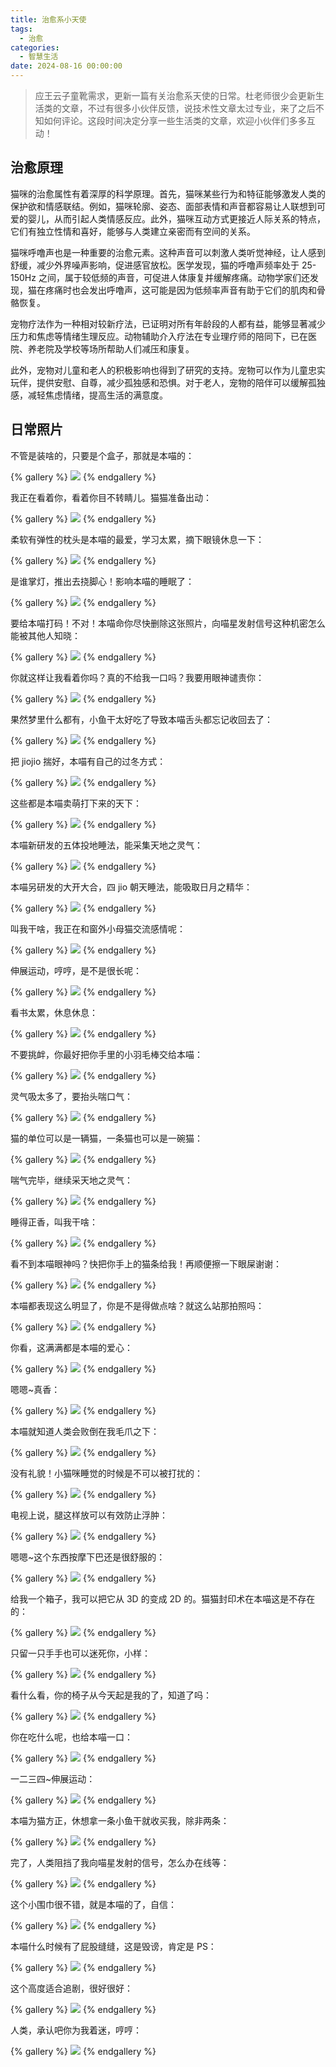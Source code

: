 ```yaml
---
title: 治愈系小天使
tags:
  - 治愈
categories:
  - 智慧生活
date: 2024-08-16 00:00:00
---
```


> 应王云子童靴需求，更新一篇有关治愈系天使的日常。杜老师很少会更新生活类的文章，不过有很多小伙伴反馈，说技术性文章太过专业，来了之后不知如何评论。这段时间决定分享一些生活类的文章，欢迎小伙伴们多多互动！

<!-- more -->

## 治愈原理

猫咪的治愈属性有着深厚的科学原理。首先，猫咪某些行为和特征能够激发人类的保护欲和情感联结。例如，猫咪轮廓、姿态、面部表情和声音都容易让人联想到可爱的婴儿，从而引起人类情感反应。此外，猫咪互动方式更接近人际关系的特点，它们有独立性情和喜好，能够与人类建立亲密而有空间的关系。

猫咪呼噜声也是一种重要的治愈元素。这种声音可以刺激人类听觉神经，让人感到舒缓，减少外界噪声影响，促进感官放松。医学发现，猫的呼噜声频率处于 25-150Hz 之间，属于较低频的声音，可促进人体康复并缓解疼痛。动物学家们还发现，猫在疼痛时也会发出呼噜声，这可能是因为低频率声音有助于它们的肌肉和骨骼恢复。

宠物疗法作为一种相对较新疗法，已证明对所有年龄段的人都有益，能够显著减少压力和焦虑等情绪生理反应。动物辅助介入疗法在专业理疗师的陪同下，已在医院、养老院及学校等场所帮助人们减压和康复。

此外，宠物对儿童和老人的积极影响也得到了研究的支持。宠物可以作为儿童忠实玩伴，提供安慰、自尊，减少孤独感和恐惧。对于老人，宠物的陪伴可以缓解孤独感，减轻焦虑情绪，提高生活的满意度。

## 日常照片

不管是装啥的，只要是个盒子，那就是本喵的：

{% gallery %}
![](https://cdn.dusays.com/2024/08/738-1.jpg)
{% endgallery %}

我正在看着你，看着你目不转睛儿。猫猫准备出动：

{% gallery %}
![](https://cdn.dusays.com/2024/08/738-2.jpg)
{% endgallery %}

柔软有弹性的枕头是本喵的最爱，学习太累，摘下眼镜休息一下：

{% gallery %}
![](https://cdn.dusays.com/2024/08/738-3.jpg)
{% endgallery %}

是谁掌灯，推出去挠脚心！影响本喵的睡眠了：

{% gallery %}
![](https://cdn.dusays.com/2024/08/738-4.jpg)
{% endgallery %}

要给本喵打码！不对！本喵命你尽快删除这张照片，向喵星发射信号这种机密怎么能被其他人知晓：

{% gallery %}
![](https://cdn.dusays.com/2024/08/738-5.jpg)
{% endgallery %}

你就这样让我看着你吗？真的不给我一口吗？我要用眼神谴责你：

{% gallery %}
![](https://cdn.dusays.com/2024/08/738-6.jpg)
{% endgallery %}

果然梦里什么都有，小鱼干太好吃了导致本喵舌头都忘记收回去了：

{% gallery %}
![](https://cdn.dusays.com/2024/08/738-7.jpg)
{% endgallery %}

把 jiojio 揣好，本喵有自己的过冬方式：

{% gallery %}
![](https://cdn.dusays.com/2024/08/738-8.jpg)
{% endgallery %}

这些都是本喵卖萌打下来的天下：

{% gallery %}
![](https://cdn.dusays.com/2024/08/738-9.jpg)
{% endgallery %}

本喵新研发的五体投地睡法，能采集天地之灵气：

{% gallery %}
![](https://cdn.dusays.com/2024/08/738-10.jpg)
{% endgallery %}

本喵另研发的大开大合，四 jio 朝天睡法，能吸取日月之精华：

{% gallery %}
![](https://cdn.dusays.com/2024/08/738-11.jpg)
{% endgallery %}

叫我干啥，我正在和窗外小母猫交流感情呢：

{% gallery %}
![](https://cdn.dusays.com/2024/08/738-12.jpg)
{% endgallery %}

伸展运动，哼哼，是不是很长呢：

{% gallery %}
![](https://cdn.dusays.com/2024/08/738-13.jpg)
{% endgallery %}

看书太累，休息休息：

{% gallery %}
![](https://cdn.dusays.com/2024/08/738-14.jpg)
{% endgallery %}

不要挑衅，你最好把你手里的小羽毛棒交给本喵：

{% gallery %}
![](https://cdn.dusays.com/2024/08/738-15.jpg)
{% endgallery %}

灵气吸太多了，要抬头喘口气：

{% gallery %}
![](https://cdn.dusays.com/2024/08/738-16.jpg)
{% endgallery %}

猫的单位可以是一辆猫，一条猫也可以是一碗猫：

{% gallery %}
![](https://cdn.dusays.com/2024/08/738-17.jpg)
{% endgallery %}

喘气完毕，继续采天地之灵气：

{% gallery %}
![](https://cdn.dusays.com/2024/08/738-18.jpg)
{% endgallery %}

睡得正香，叫我干啥：

{% gallery %}
![](https://cdn.dusays.com/2024/08/738-19.jpg)
{% endgallery %}

看不到本喵眼神吗？快把你手上的猫条给我！再顺便擦一下眼屎谢谢：

{% gallery %}
![](https://cdn.dusays.com/2024/08/738-20.jpg)
{% endgallery %}

本喵都表现这么明显了，你是不是得做点啥？就这么站那拍照吗：

{% gallery %}
![](https://cdn.dusays.com/2024/08/738-21.jpg)
{% endgallery %}

你看，这满满都是本喵的爱心：

{% gallery %}
![](https://cdn.dusays.com/2024/08/738-22.jpg)
{% endgallery %}

嗯嗯~真香：

{% gallery %}
![](https://cdn.dusays.com/2024/08/738-23.jpg)
{% endgallery %}

本喵就知道人类会败倒在我毛爪之下：

{% gallery %}
![](https://cdn.dusays.com/2024/08/738-24.jpg)
{% endgallery %}

没有礼貌！小猫咪睡觉的时候是不可以被打扰的：

{% gallery %}
![](https://cdn.dusays.com/2024/08/738-25.jpg)
{% endgallery %}

电视上说，腿这样放可以有效防止浮肿：

{% gallery %}
![](https://cdn.dusays.com/2024/08/738-26.jpg)
{% endgallery %}

嗯嗯~这个东西按摩下巴还是很舒服的：

{% gallery %}
![](https://cdn.dusays.com/2024/08/738-27.jpg)
{% endgallery %}

给我一个箱子，我可以把它从 3D 的变成 2D 的。猫猫封印术在本喵这是不存在的：

{% gallery %}
![](https://cdn.dusays.com/2024/08/738-28.jpg)
{% endgallery %}

只留一只手手也可以迷死你，小样：

{% gallery %}
![](https://cdn.dusays.com/2024/08/738-29.jpg)
{% endgallery %}

看什么看，你的椅子从今天起是我的了，知道了吗：

{% gallery %}
![](https://cdn.dusays.com/2024/08/738-30.jpg)
{% endgallery %}

你在吃什么呢，也给本喵一口：

{% gallery %}
![](https://cdn.dusays.com/2024/08/738-31.jpg)
{% endgallery %}

一二三四~伸展运动：

{% gallery %}
![](https://cdn.dusays.com/2024/08/738-32.jpg)
{% endgallery %}

本喵为猫方正，休想拿一条小鱼干就收买我，除非两条：

{% gallery %}
![](https://cdn.dusays.com/2024/08/738-33.jpg)
{% endgallery %}

完了，人类阻挡了我向喵星发射的信号，怎么办在线等：

{% gallery %}
![](https://cdn.dusays.com/2024/08/738-34.jpg)
{% endgallery %}

这个小围巾很不错，就是本喵的了，自信：

{% gallery %}
![](https://cdn.dusays.com/2024/08/738-35.jpg)
{% endgallery %}

本喵什么时候有了屁股缝缝，这是毁谤，肯定是 PS：

{% gallery %}
![](https://cdn.dusays.com/2024/08/738-36.jpg)
{% endgallery %}

这个高度适合追剧，很好很好：

{% gallery %}
![](https://cdn.dusays.com/2024/08/738-37.jpg)
{% endgallery %}

人类，承认吧你为我着迷，哼哼：

{% gallery %}
![](https://cdn.dusays.com/2024/08/738-38.jpg)
{% endgallery %}
